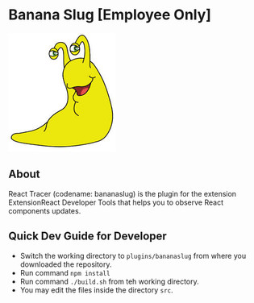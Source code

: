 # Banana Slug **[Employee Only]**

![mascot](images/mascot.jpg?raw=true "mascot")

## About

React Tracer (codename: bananaslug) is the plugin for the extension ExtensionReact Developer Tools that helps you to observe React components updates.

## Quick Dev Guide for Developer
* Switch the working directory to `plugins/bananaslug` from where you downloaded the repository.
* Run command `npm install`
* Run command `./build.sh` from teh working directory.
* You may edit the files inside the directory `src`.
